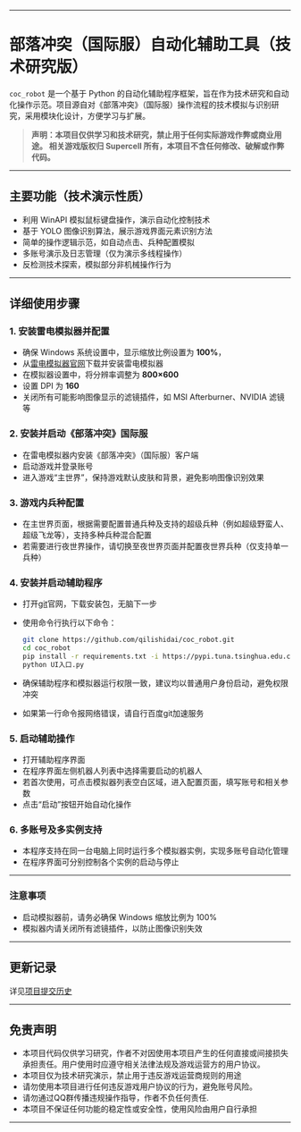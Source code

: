 
---

# 部落冲突（国际服）自动化辅助工具（技术研究版）

`coc_robot` 是一个基于 Python 的自动化辅助程序框架，旨在作为技术研究和自动化操作示范。项目源自对《部落冲突》（国际服）操作流程的技术模拟与识别研究，采用模块化设计，方便学习与扩展。

> **声明：本项目仅供学习和技术研究，禁止用于任何实际游戏作弊或商业用途。
> 相关游戏版权归 Supercell 所有，本项目不含任何修改、破解或作弊代码。**

---

## 主要功能（技术演示性质）

* 利用 WinAPI 模拟鼠标键盘操作，演示自动化控制技术
* 基于 YOLO 图像识别算法，展示游戏界面元素识别方法
* 简单的操作逻辑示范，如自动点击、兵种配置模拟
* 多账号演示及日志管理（仅为演示多线程操作）
* 反检测技术探索，模拟部分非机械操作行为

---

## 详细使用步骤

### 1. 安装雷电模拟器并配置
* 确保 Windows 系统设置中，显示缩放比例设置为 **100%**，
* 从[雷电模拟器官网](https://www.ldmnq.com/)下载并安装雷电模拟器
* 在模拟器设置中，将分辨率调整为 **800×600**
* 设置 DPI 为 **160**
* 关闭所有可能影响图像显示的滤镜插件，如 MSI Afterburner、NVIDIA 滤镜等

### 2. 安装并启动《部落冲突》国际服

* 在雷电模拟器内安装《部落冲突》（国际服）客户端
* 启动游戏并登录账号
* 进入游戏“主世界”，保持游戏默认皮肤和背景，避免影响图像识别效果

### 3. 游戏内兵种配置

* 在主世界页面，根据需要配置普通兵种及支持的超级兵种（例如超级野蛮人、超级飞龙等），支持多种兵种混合配置
* 若需要进行夜世界操作，请切换至夜世界页面并配置夜世界兵种（仅支持单一兵种）

### 4. 安装并启动辅助程序
* 打开[git](https://git-scm.com/)官网，下载安装包，无脑下一步
* 使用命令行执行以下命令：

  ```bash
  git clone https://github.com/qilishidai/coc_robot.git
  cd coc_robot
  pip install -r requirements.txt -i https://pypi.tuna.tsinghua.edu.cn/simple
  python UI入口.py
  ```

* 确保辅助程序和模拟器运行权限一致，建议均以普通用户身份启动，避免权限冲突
* 如果第一行命令报网络错误，请自行百度git加速服务

### 5. 启动辅助操作

* 打开辅助程序界面
* 在程序界面左侧机器人列表中选择需要启动的机器人
* 若首次使用，可点击模拟器列表空白区域，进入配置页面，填写账号和相关参数
* 点击“启动”按钮开始自动化操作

### 6. 多账号及多实例支持

* 本程序支持在同一台电脑上同时运行多个模拟器实例，实现多账号自动化管理
* 在程序界面可分别控制各个实例的启动与停止

---

### 注意事项

* 启动模拟器前，请务必确保 Windows 缩放比例为 100%
* 模拟器内请关闭所有滤镜插件，以防止图像识别失效


---



## 更新记录

详见[项目提交历史](https://github.com/qilishidai/coc_robot/commits/main)

---





## 免责声明

* 本项目代码仅供学习研究，作者不对因使用本项目产生的任何直接或间接损失承担责任。用户使用时应遵守相关法律法规及游戏运营方的用户协议。
* 本项目仅为技术研究演示，禁止用于违反游戏运营商规则的用途
* 请勿使用本项目进行任何违反游戏用户协议的行为，避免账号风险。
* 请勿通过QQ群传播违规操作指导，作者不负任何责任.
* 本项目不保证任何功能的稳定性或安全性，使用风险由用户自行承担

---
